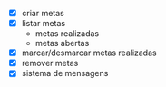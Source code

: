 - [x] criar metas
- [x] listar metas
    - metas realizadas
    - metas abertas
- [x] marcar/desmarcar metas realizadas
- [x] remover metas
- [x] sistema de mensagens